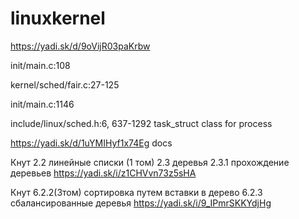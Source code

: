 # linuxkernel

https://yadi.sk/d/9oVijR03paKrbw

init/main.c:108

kernel/sched/fair.c:27-125

init/main.c:1146

include/linux/sched.h:6,   637-1292 task_struct   class for process


https://yadi.sk/d/1uYMIHyf1x74Eg docs




Кнут 2.2 линейные списки (1 том)
      2.3 деревья       2.3.1 прохождение деревьев
https://yadi.sk/i/z1CHVvn73z5sHA


Кнут 6.2.2(3том)    сортировка путем вставки в дерево
6.2.3 сбалансированные деревья
https://yadi.sk/i/9_IPmrSKKYdjHg
